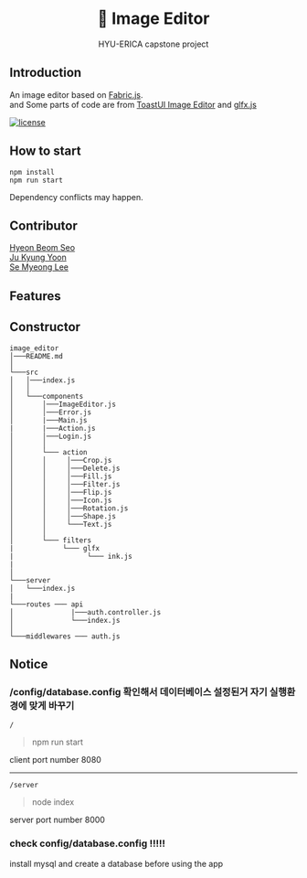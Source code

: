 <p align="center">
  <h1 align="center">🎨 Image Editor</h1>
  <p align="center">
    HYU-ERICA capstone project
  </p>
</p>

## Introduction
An image editor based on [Fabric.js](https://github.com/fabricjs/fabric.js).  
and Some parts of code are from [ToastUI Image Editor](https://github.com/nhn/tui.image-editor) and [glfx.js](https://github.com/evanw/glfx.js)

[![license](https://img.shields.io/github/license/nhn/tui.image-editor.svg)](https://github.com/nhn/tui.image-editor/blob/master/LICENSE) 

## How to start
```
npm install
npm run start
```
Dependency conflicts may happen.

## Contributor
[Hyeon Beom Seo](https://github.com/hbseo)  
[Ju Kyung Yoon](https://github.com/JuKyYoon)  
[Se Myeong Lee](https://github.com/3people)  

## Features

## Constructor

```
image_editor
│───README.md   
│
└───src
│   │───index.js
│   │
│   └───components
│       │───ImageEditor.js
│       │───Error.js
│       |───Main.js
|       |───Action.js
│       │───Login.js
│       │    
│       └─── action
│       │     │───Crop.js
│       │     │───Delete.js
│       │     │───Fill.js
│       │     │───Filter.js
│       │     │───Flip.js
│       │     │───Icon.js
│       │     │───Rotation.js
│       │     │───Shape.js
│       │     └───Text.js
│       │
│       └─── filters
|            └─── glfx
|                  └─── ink.js
|                   
│   
└───server
│   └───index.js
|   
└───routes ─── api 
│              |───auth.controller.js
│              └───index.js
│              
└───middlewares ─── auth.js

```



## Notice
### /config/database.config 확인해서 데이터베이스 설정된거 자기 실행환경에 맞게 바꾸기 

` / `
> npm run start

client port number 8080

---

` /server `
> node index

server port number 8000

### check config/database.config !!!!!
install mysql and create a database before using the app
